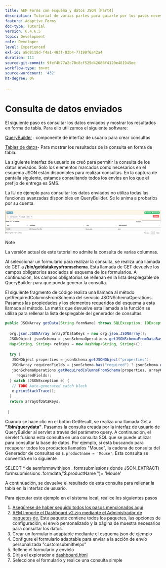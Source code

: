 ```yaml
---
title: AEM Forms con esquema y datos JSON [Part4]
description: Tutorial de varias partes para guiarle por los pasos necesarios para crear un formulario adaptable con esquema JSON y consultar los datos enviados.
feature: Adaptive Forms
doc-type: Tutorial
version: 6.4,6.5
topic: Development
role: Developer
level: Experienced
exl-id: a8d8118d-f4a1-483f-83b4-77190f6a42a4
duration: 111
source-git-commit: 9fef4b77a2c70c8cf525d42686f4120e481945ee
workflow-type: tm+mt
source-wordcount: '432'
ht-degree: 0%

---
```


# Consulta de datos enviados


El siguiente paso es consultar los datos enviados y mostrar los resultados en forma de tabla. Para ello utilizamos el siguiente software:

[QueryBuilder](https://querybuilder.js.org/) : componente de interfaz de usuario para crear consultas

[Tablas de datos](https://datatables.net/)- Para mostrar los resultados de la consulta en forma de tabla.

La siguiente interfaz de usuario se creó para permitir la consulta de los datos enviados. Solo los elementos marcados como necesarios en el esquema JSON están disponibles para realizar consultas. En la captura de pantalla siguiente, estamos consultando todos los envíos en los que el prefijo de entrega es SMS.

La IU de ejemplo para consultar los datos enviados no utiliza todas las funciones avanzadas disponibles en QueryBuilder. Se le anima a probarlos por su cuenta.

![querybuilder](assets/querybuilderui.gif)

>[!NOTE]
>
>La versión actual de este tutorial no admite la consulta de varias columnas.

Al seleccionar un formulario para realizar la consulta, se realiza una llamada de GET a **/bin/getdatakeysfromschema**. Esta llamada de GET devuelve los campos obligatorios asociados al esquema de los formularios. A continuación, los campos obligatorios se rellenan en la lista desplegable de QueryBuilder para que pueda generar la consulta.

El siguiente fragmento de código realiza una llamada al método getRequiredColumnsFromSchema del servicio JSONSchemaOperations. Pasamos las propiedades y los elementos requeridos del esquema a esta llamada al método. La matriz que devuelve esta llamada a la función se utiliza para rellenar la lista desplegable del generador de consultas

```java
public JSONArray getData(String formName) throws SQLException, IOException {

  org.json.JSONArray arrayOfDataKeys = new org.json.JSONArray();
  JSONObject jsonSchema = jsonSchemaOperations.getJSONSchemaFromDataBase(formName);
  Map<String, String> refKeys = new HashMap<String, String>();

  try {
   JSONObject properties = jsonSchema.getJSONObject("properties");
   JSONArray requiredFields = jsonSchema.has("required") ? jsonSchema.getJSONArray("required") : null;
   jsonSchemaOperations.getRequiredColumnsFromSchema(properties, arrayOfDataKeys, "", jsonSchema, refKeys,
     requiredFields);
  } catch (JSONException e) {
   // TODO Auto-generated catch block
   e.printStackTrace();
  }
  return arrayOfDataKeys;

 }
```

Cuando se hace clic en el botón GetResult, se realiza una llamada Get a **&quot;/bin/querydata&quot;**. Pasamos la consulta creada por la interfaz de usuario de QueryBuilder al servlet a través del parámetro query. A continuación, el servlet fusiona esta consulta en una consulta SQL que se puede utilizar para consultar la base de datos. Por ejemplo, si está buscando para recuperar todos los productos llamados &quot;Mouse&quot;, la cadena de consulta del Generador de consultas es `$.productname = 'Mouse'`. Esta consulta se convertirá en lo siguiente

SELECT &#42; de aemformswithjson .  formsubmissions donde JSON_EXTRACT( formsubmissions .formdata,&quot;$.productName &quot;)= &#39;Mouse&#39;

A continuación, se devuelve el resultado de esta consulta para rellenar la tabla en la interfaz de usuario.

Para ejecutar este ejemplo en el sistema local, realice los siguientes pasos

1. [Asegúrese de haber seguido todos los pasos mencionados aquí](part2.md)
1. [AEM Importe el Dashboard v2.zip mediante el Administrador de paquetes de.](assets/dashboardv2.zip) Este paquete contiene todos los paquetes, las opciones de configuración, el envío personalizado y la página de muestra necesarios para consultar los datos.
1. Crear un formulario adaptable mediante el esquema json de ejemplo
1. Configure el formulario adaptable para enviar a la acción de envío personalizada &quot;customsubmithelpx&quot;
1. Rellene el formulario y envíelo
1. Dirija el explorador a [dashboard.html](http://localhost:4502/content/AemForms/dashboard.html)
1. Seleccione el formulario y realice una consulta simple
